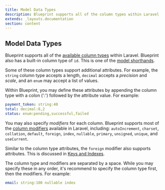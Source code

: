 ```yaml
---
title: Model Data Types
description: Blueprint supports all of the column types within Laravel, as well as a few shorthands for defining models.
extends: _layouts.documentation
section: content
---
```

## Model Data Types
Blueprint supports all of the [available column types](https://laravel.com/docs/migrations#creating-columns) within Laravel. Blueprint also has a built-in column type of `id`. This is one of the [model shorthands](/docs/model-shorthands).

Some of these column types support additional attributes. For example, the `string` column type accepts a length, `decimal` accepts a _precision_ and _scale_, and an `enum` may accept a list of values.

Within Blueprint, you may define these attributes by appending the column type with a colon (':') followed by the attribute value. For example:

```yaml
payment_token: string:40
total: decimal:8,2
status: enum:pending,successful,failed
```

You may also specify _modifiers_ for each column. Blueprint supports most of the [column modifiers](https://laravel.com/docs/migrations#column-modifiers) available in Laravel, including: `autoIncrement`, `charset`, `collation`, `default`, `foreign`, `index`, `nullable`, `primary`, `unsigned`, `unique`, and `useCurrent`.

Similar to the column type attributes, the `foreign` modifier also supports attributes. This is discussed in [Keys and Indexes](/docs/keys-and-indexes).

The column type and modifiers are separated by a space. While you may specify these in any order, it's recommend to specify the column type first, then the modifiers. For example:

```yaml
email: string:100 nullable index
```
